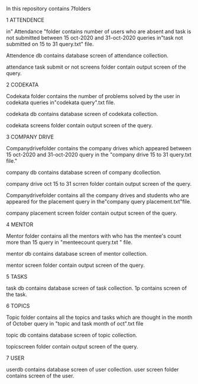 In this repository contains 7folders

1 ATTENDENCE

in" Attendance "folder contains 
number of users who are absent and task is not submitted  between 15 oct-2020 and 31-oct-2020 queries in"task not submitted on 15 to 31 query.txt" file.

Attendence db contains database screen of attendance collection.

attendance task submit or not screens folder contain output screen of the query.

2 CODEKATA

  Codekata folder contains the number of problems solved by the user in codekata queries in"codekata query".txt file.


codekata db  contains database screen of codekata collection.


codekata screens folder contain output screen of the query.


3 COMPANY DRIVE

Companydrivefolder contains the company drives which appeared between 15 oct-2020 and 31-oct-2020 query in the "company drive 15 to 31 query.txt file."

company db contains database screen of company dcollection.

company drive oct 15 to 31 scrren folder contain output screen of the query.

Companydrivefolder contains  all the company drives and students who are appeared for the placement query in the"company query placement.txt"file.

company placement screen folder contain output screen of the query.

4 MENTOR

Mentor folder contains all the mentors with who has the mentee's count more than 15 query in "menteecount query.txt " file.
 
mentor db contains database screen of mentor collection.

mentor screen folder contain output screen of the query.
 

5 TASKS

task db contains database screen of task collection.
1p contains screen of the task.


6 TOPICS

Topic folder contains all the topics and tasks which are thought in the month of October query in "topic and task month of oct".txt file

topic db contains database screen of topic collection.

topicscreen folder contain output screen of the query.

7 USER

userdb contains database screen of user collection.
user screen folder contains screen of the user.



 








